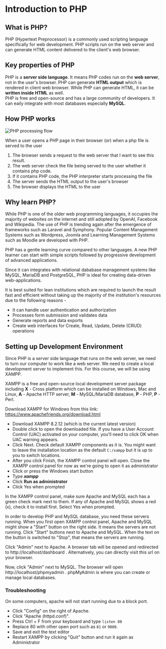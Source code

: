 # Introduction to PHP

## What is PHP?
PHP (Hypertext Preprocessor) is a commonly used scripting language specifically for web development. PHP scripts run on the web server and can generate HTML content delivered to the client's web browser.

## Key properties of PHP
PHP is a **server side language**. It means PHP codes run on the **web server**, not in the user's browser. PHP can generate **HTML output** which is rendered in client web browser. While PHP can generate HTML, it can be **written inside HTML** as well.  
PHP is free and open-source and has a large community of developers. It can eaily integrate with most databases especially **MySQL**.

## How PHP works

![PHP processing flow](../../resources/images/php-flow.png)

When a user opens a PHP page in their browser (or) when a php file is served to the user
1. The browser sends a request to the web server that I want to see this result.
2. The web server check the file being served to the user whether it contains php code.
3. If it contains PHP code, the PHP interpreter starts processing the file
4. The server sends the HTML output to the user's browser
5. The browser displays the HTML to the user

## Why learn PHP?
While PHP is one of the older web programming languages, it occupies the majority of websites on the internet and still adopted by OpenAI, Facebook and Wikipedia. The use of PHP is trending again after the emergence of frameworks such as Laravel and Symphony. Popular Content Management Systems such as Wordpress, Joomla and Learning Management Systems such as Moodle are developed with PHP.

PHP has a gentle learning curve compared to other languages. A new PHP learner can start with simple scripts followed by progressive development of advanced applications.

Since it can integrates with relational dababase management systems like MySQL, MariaDB and PostgreSQL, PHP is ideal for creating data-driven web-applications.

It is best suited for lean institutions which are required to launch the result fast and efficient without taking up the majority of the institution's resources due to the following reasons -
* It can handle user authentication and authorization
* Processes form submission and validates data
* Generate reports and data exports
* Create web interfaces for Create, Read, Update, Delete (CRUD) operations

## Setting up Development Environment
Since PHP is a server side language that runs on the web server, we need to turn our computer to work like a web server. We need to create a local development server to implement this. For this course, we will be using XAMPP.

XAMPP is a free and open-source local development server package including **X** - Cross platform which can be installed on Windows, Mac and Linux, **A** - Apache HTTP server, **M** - MySQL/MariaDB database, **P** - PHP, **P** - Perl.

Download XAMPP for Windows from this link: https://www.apachefriends.org/download.html

* Download XAMPP 8.2.12 (which is the current latest version)
* Double click to open the downloaded file. If you have a User Account Control (UAC) activated on your computer, you'll need to click OK when UAC warning appears.
* Click Next. Check default XAMPP components as it is. You might want to leave the installation location as the default `C:/xampp` but it is up to you to switch locations.
* After you click Finish, the XAMPP control panel will open. Close the XAMPP control panel for now as we're going to open it as administrator
* Click or press the Windows start button
* Type ***xampp***
* Click **Run as administrator**
* Click Yes when prompted

In the XAMPP control panel, make sure Apache and MySQL each has a green check mark next to them. If any of Apache and MySQL shows a red (x), check it to install first. Select Yes when prompted.

In order to develop PHP and MySQL database, you need these servers running. When you first open XAMPP control panel, Apache and MySQL might show a "Start" button on the right side. It means the servers are not running. Click "Start" buttons next to Apache and MySQL. When the text on the button is switched to "Stop", that means the servers are running.

Click "Admin" next to Apache. A browser tab will be opened and redirected to http://localhost/dashboard . Alternatively, you can directly visit this url on your browser.

Now, click "Admin" next to MySQL. The browser will open http://localhost/phpmyadmin . phpMyAdmin is where you can create or manage local databases.

### Troubleshooting
On some computers, apache will not start running due to a block port.
* Click "Config" on the right of Apache. 
* Click "Apache (httpd.conf)".
* Press Ctrl + F from your keyboard and type `listen 80`
* Replace 80 with other open port such as `81` or `9080`.
* Save and exit the text editor
* Restart XAMPP by clicking "Quit" button and run it again as Administrator
